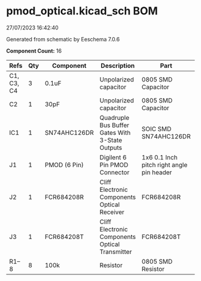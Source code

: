 # pmod_optical.kicad_sch BOM

27/07/2023 16:42:40

Generated from schematic by Eeschema 7.0.6

**Component Count:** 16

| Refs | Qty | Component | Description | Part | Vendor |
| ----- | --- | ---- | ----------- | ---- | ---- |
| C1, C3, C4 | 3 | 0.1uF | Unpolarized capacitor | 0805 SMD Capacitor |  |
| C2 | 1 | 30pF | Unpolarized capacitor | 0805 SMD Capacitor |  |
| IC1 | 1 | SN74AHC126DR | Quadruple Bus Buffer Gates With 3-State Outputs | SOIC SMD SN74AHC126DR | Texas Instruments |
| J1 | 1 | PMOD (6 Pin) | Digilent 6 Pin PMOD Connector | 1x6 0.1 Inch pitch right angle pin header |  |
| J2 | 1 | FCR684208R | Cliff Electronic Components Optical Receiver | FCR684208R | Cliff Electronics Components |
| J3 | 1 | FCR684208T | Cliff Electronic Components Optical Transmitter | FCR684208T | Cliff Electronics Components |
| R1–8 | 8 | 100k | Resistor | 0805 SMD Resistor |  |

